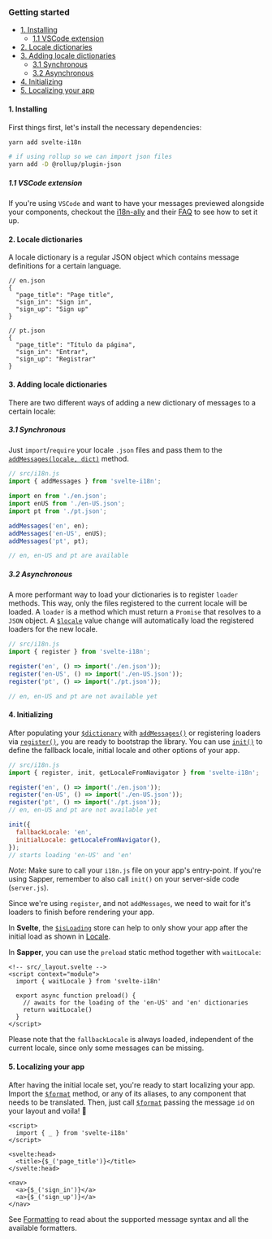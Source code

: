 ### Getting started

<!-- @import "[TOC]" {cmd="toc" depthFrom=4 depthTo=6 orderedList=false} -->

<!-- code_chunk_output -->

- [1. Installing](#1-installing)
  - [1.1 VSCode extension](#11-vscode-extension)
- [2. Locale dictionaries](#2-locale-dictionaries)
- [3. Adding locale dictionaries](#3-adding-locale-dictionaries)
  - [3.1 Synchronous](#31-synchronous)
  - [3.2 Asynchronous](#32-asynchronous)
- [4. Initializing](#4-initializing)
- [5. Localizing your app](#5-localizing-your-app)

<!-- /code_chunk_output -->

#### 1. Installing

First things first, let's install the necessary dependencies:

```sh
yarn add svelte-i18n

# if using rollup so we can import json files
yarn add -D @rollup/plugin-json
```

##### 1.1 VSCode extension

If you're using `VSCode` and want to have your messages previewed alongside your components, checkout the [i18n-ally](https://github.com/antfu/i18n-ally) and their [FAQ](https://github.com/antfu/i18n-ally/wiki/FAQ) to see how to set it up.

#### 2. Locale dictionaries

A locale dictionary is a regular JSON object which contains message definitions for a certain language.

```jsonc
// en.json
{
  "page_title": "Page title",
  "sign_in": "Sign in",
  "sign_up": "Sign up"
}

// pt.json
{
  "page_title": "Título da página",
  "sign_in": "Entrar",
  "sign_up": "Registrar"
}
```

#### 3. Adding locale dictionaries

There are two different ways of adding a new dictionary of messages to a certain locale:

##### 3.1 Synchronous

Just `import`/`require` your locale `.json` files and pass them to the [`addMessages(locale, dict)`](/docs/Methods.md#addmessage) method.

```js
// src/i18n.js
import { addMessages } from 'svelte-i18n';

import en from './en.json';
import enUS from './en-US.json';
import pt from './pt.json';

addMessages('en', en);
addMessages('en-US', enUS);
addMessages('pt', pt);

// en, en-US and pt are available
```

##### 3.2 Asynchronous

A more performant way to load your dictionaries is to register `loader` methods. This way, only the files registered to the current locale will be loaded. A `loader` is a method which must return a `Promise` that resolves to a `JSON` object. A [`$locale`](/docs/Locale.md#locale) value change will automatically load the registered loaders for the new locale.

```js
// src/i18n.js
import { register } from 'svelte-i18n';

register('en', () => import('./en.json'));
register('en-US', () => import('./en-US.json'));
register('pt', () => import('./pt.json'));

// en, en-US and pt are not available yet
```

#### 4. Initializing

After populating your [`$dictionary`](/docs/Dictionary.md) with [`addMessages()`](/docs/Methods.md#addmessages) or registering loaders via [`register()`](/docs/Methods.md#register), you are ready to bootstrap the library. You can use [`init()`](/docs/Methods.md#init) to define the fallback locale, initial locale and other options of your app.

```js
// src/i18n.js
import { register, init, getLocaleFromNavigator } from 'svelte-i18n';

register('en', () => import('./en.json'));
register('en-US', () => import('./en-US.json'));
register('pt', () => import('./pt.json'));
// en, en-US and pt are not available yet

init({
  fallbackLocale: 'en',
  initialLocale: getLocaleFromNavigator(),
});
// starts loading 'en-US' and 'en'
```

_Note_: Make sure to call your `i18n.js` file on your app's entry-point. If you're using Sapper, remember to also call `init()` on your server-side code (`server.js`).

Since we're using `register`, and not `addMessages`, we need to wait for it's loaders to finish before rendering your app.

In **Svelte**, the [`$isLoading`](/docs/Locale.md#loading) store can help to only show your app after the initial load as shown in [Locale](/docs/Locale.md#loading).

In **Sapper**, you can use the `preload` static method together with `waitLocale`:

```svelte
<!-- src/_layout.svelte -->
<script context="module">
  import { waitLocale } from 'svelte-i18n'

  export async function preload() {
    // awaits for the loading of the 'en-US' and 'en' dictionaries
    return waitLocale()
  }
</script>
```

Please note that the `fallbackLocale` is always loaded, independent of the current locale, since only some messages can be missing.

#### 5. Localizing your app

After having the initial locale set, you're ready to start localizing your app. Import the [`$format`](/docs/Formatting.md) method, or any of its aliases, to any component that needs to be translated. Then, just call [`$format`](/docs/Formatting.md) passing the message `id` on your layout and voila! 🎉

```svelte
<script>
  import { _ } from 'svelte-i18n'
</script>

<svelte:head>
  <title>{$_('page_title')}</title>
</svelte:head>

<nav>
  <a>{$_('sign_in')}</a>
  <a>{$_('sign_up')}</a>
</nav>
```

See [Formatting](/docs/Formatting.md) to read about the supported message syntax and all the available formatters.
